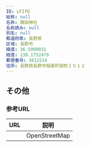 ```yaml
---
ID: LFIfQ
総称: null
名称: 廣田神社
名称読み: null
別名: null
都道府県: 長野県
区域: 長野市
緯度: 36.5909031
経度: 138.1752479
郵便番号: 3812214
住所: 長野県長野市稲里町田牧１０１２
---
```


## その他

### 参考URL

| URL | 説明          |
| --- | ------------- |
|     | OpenStreetMap |
